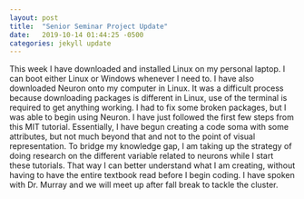 ```yaml
---
layout: post
title:  "Senior Seminar Project Update"
date:   2019-10-14 01:44:25 -0500
categories: jekyll update
---
```

This week I have downloaded and installed Linux on my personal laptop. I can boot either Linux or Windows whenever I need to. I have also downloaded Neuron onto my computer in Linux. It was a difficult process because downloading packages is different in Linux, use of the terminal is required to get anything working. I had to fix some broken packages, but I was able to begin using Neuron. I have just followed the first few steps from this MIT tutorial. Essentially, I have begun creating a code soma with some attributes, but not much beyond that and not to the point of visual representation. To bridge my knowledge gap, I am taking up the strategy of doing research on the different variable related to neurons while I start these tutorials. That way I can better understand what I am creating, without having to have the entire textbook read before I begin coding. I have spoken with Dr. Murray and we will meet up after fall break to tackle the cluster.
